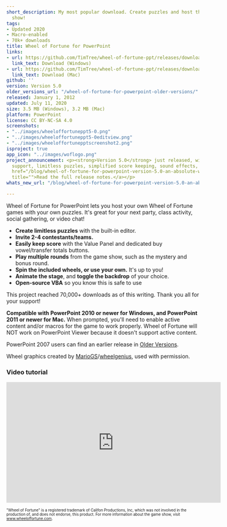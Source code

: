 ```yaml
---
short_description: My most popular download. Create puzzles and host the popular game
  show!
tags:
- Updated 2020
- Macro-enabled
- 70k+ downloads
title: Wheel of Fortune for PowerPoint
links:
- url: https://github.com/TimTree/wheel-of-fortune-ppt/releases/download/v5.0/WheelofFortune5.0.pptm
  link_text: Download (Windows)
- url: https://github.com/TimTree/wheel-of-fortune-ppt/releases/download/v5.0/WheelofFortuneMac5.0.zip
  link_text: Download (Mac)
github: ''
version: Version 5.0
older_versions_url: "/wheel-of-fortune-for-powerpoint-older-versions/"
released: January 1, 2012
updated: July 11, 2020
size: 3.5 MB (Windows), 3.2 MB (Mac)
platform: PowerPoint
license: CC BY-NC-SA 4.0
screenshots:
- "../images/wheeloffortuneppt5-0.png"
- "../images/wheeloffortuneppt5-0editview.png"
- "../images/wheeloffortunepptscreenshot2.png"
isproject: true
app_icon: "../images/woflogo.png"
project_announcement: <p><strong>Version 5.0</strong> just released, with 4-player
  support, limitless puzzles, simplified score keeping, sound effects, and more! <a
  href="/blog/wheel-of-fortune-for-powerpoint-version-5.0-an-absolute-whizbanger/"
  title="">Read the full release notes.</a></p>
whats_new_url: "/blog/wheel-of-fortune-for-powerpoint-version-5.0-an-absolute-whizbanger/"

---
```

Wheel of Fortune for PowerPoint lets you host your own Wheel of Fortune games with your own puzzles. It's great for your next party, class activity, social gathering, or video chat!

* **Create limitless puzzles** with the built-in editor.
* **Invite 2-4 contestants/teams.**
* **Easily keep score** with the Value Panel and dedicated buy vowel/transfer totals buttons.
* **Play multiple rounds** from the game show, such as the mystery and bonus round.
* **Spin the included wheels, or use your own.** It's up to you!
* **Animate the stage**, and **toggle the backdrop** of your choice.
* **Open-source VBA** so you know this is safe to use

This project reached 70,000+ downloads as of this writing. Thank you all for your support!

**Compatible with PowerPoint 2010 or newer for Windows, and PowerPoint 2011 or newer for Mac.** When prompted, you'll need to enable active content and/or macros for the game to work properly. Wheel of Fortune will NOT work on PowerPoint Viewer because it doesn't support active content.

PowerPoint 2007 users can find an earlier release in [Older Versions](/wheel-of-fortune-for-powerpoint-older-versions/).

Wheel graphics created by <a href="https://buyavowel.boards.net/thread/6608/all-wheel-wedges" target="_blank" rel="noreferrer noopener">MarioGS</a>/<a href="https://www.deviantart.com/wheelgenius" target="_blank" rel="noreferrer noopener">wheelgenius</a>, used with permission.

### Video tutorial

<div class="videoWrapper"> <iframe title="Wheel of Fortune for PowerPoint video tutorial" allowfullscreen="" frameborder="0" height="315" src="https://www.youtube.com/embed/QVPlyuG7L7s" width="560"></iframe> </div>

<sup><sub>"Wheel of Fortune" is a registered trademark of Califon Productions, Inc, which was not involved in the production of, and does not endorse, this product. For more information about the game show, visit <a href="https://www.wheeloffortune.com" target="_blank" rel="noreferrer noopener">www.wheeloffortune.com</a>.</sub></sup>